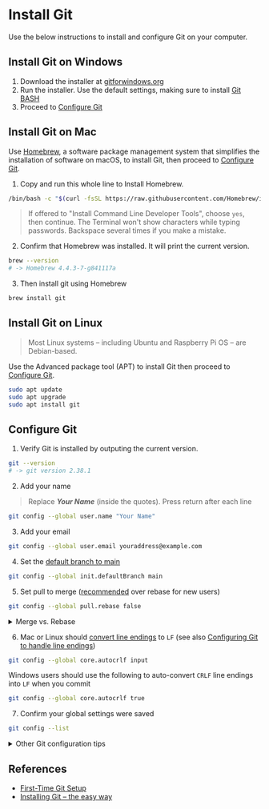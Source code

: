 # Install Git 

Use the below instructions to install and configure Git on your computer. 




## Install Git on Windows

1. Download the installer at <a href="https://gitforwindows.org/" target="_blank">gitforwindows.org</a>
1. Run the installer. Use the default settings, making sure to install <a href="https://www.atlassian.com/git/tutorials/git-bash" target="_blank">Git BASH</a>
1. Proceed to [Configure Git](#configure-git)



## Install Git on Mac

Use <a href="https://brew.sh/" target="_blank">Homebrew</a>, a software package management system that simplifies the installation of software on macOS, to install Git, then proceed to [Configure Git](#configure-git).


1. Copy and run this whole line to Install Homebrew. 

```bash
/bin/bash -c "$(curl -fsSL https://raw.githubusercontent.com/Homebrew/install/HEAD/install.sh)"
```

> If offered to "Install Command Line Developer Tools", choose <code>yes</code>, then continue. The Terminal won't show characters while typing passwords. Backspace several times if you make a mistake.

2. Confirm that Homebrew was installed. It will print the current version.

```bash
brew --version
# -> Homebrew 4.4.3-7-g841117a
```

3. Then install git using Homebrew 

```bash
brew install git
```




## Install Git on Linux

> Most Linux systems – including Ubuntu and Raspberry Pi OS – are Debian-based.

Use the Advanced package tool (APT) to install Git then proceed to [Configure Git](#configure-git).

```bash
sudo apt update
sudo apt upgrade
sudo apt install git
```










## Configure Git

1. Verify Git is installed by outputing the current version.

```bash
git --version
# -> git version 2.38.1
```



2. Add your name

> Replace ***Your Name*** (inside the quotes). Press return after each line

```bash
git config --global user.name "Your Name"
```

3. Add your email

```bash
git config --global user.email youraddress@example.com
```




4. Set the [default branch to main](https://www.zdnet.com/article/github-to-replace-master-with-alternative-term-to-avoid-slavery-references/)

```bash
git config --global init.defaultBranch main
```



5. Set pull to merge ([recommended](https://stackoverflow.com/a/36587353/441878) over rebase for new users)

```bash
git config --global pull.rebase false
```

<details>
<summary>Merge vs. Rebase</summary>

> Merging is nice because it’s a non-destructive operation. The existing branches are not changed in any way. This avoids all of the potential pitfalls of rebasing. [...] On the other hand, this also means that the feature branch will have an extraneous merge commit every time you need to incorporate upstream changes
https://www.atlassian.com/git/tutorials/merging-vs-rebasing

</details>



6. Mac or Linux should [convert line endings](https://git-scm.com/book/en/v2/Customizing-Git-Git-Configuration) to `LF` (see also [Configuring Git to handle line endings](https://docs.github.com/en/get-started/getting-started-with-git/configuring-git-to-handle-line-endings))

```bash
git config --global core.autocrlf input
```

Windows users should use the following to auto-convert `CRLF` line endings into `LF` when you commit

```bash
git config --global core.autocrlf true
```

7. Confirm your global settings were saved

```bash
git config --list
```


<details>
<summary>Other Git configuration tips</summary>

<h2>Other tips</h2>

- [View settings and location of other config files](https://stackoverflow.com/a/46986031/441878) (system, global, local)

```bash
git config --list --show-origin
```

- Display the contents of the configuration file

```bash
cat ~/.gitconfig
```

</details>










## References

- [First-Time Git Setup](https://git-scm.com/book/ms/v2/Getting-Started-First-Time-Git-Setup) 
- [Installing Git – the easy way](https://gist.github.com/derhuerst/1b15ff4652a867391f03)

